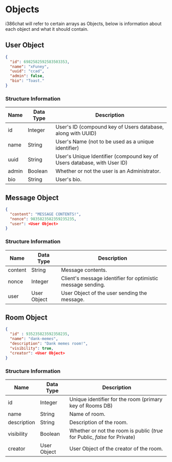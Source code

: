 # Objects

i386chat will refer to certain arrays as Objects, below is information about each object and what it should contain.

## User Object
```json
{
  "id": 6982582592583503353,
  "name": "xFuney",
  "uuid": "ccad",
  "admin": false,
  "bio": "Toast."
}
```

### Structure Information
|Name|Data Type|Description|
-----|---------|-----------|
id | Integer | User's ID (compound key of Users database, along with UUID)
name | String | User's Name (not to be used as a unique identifier)
uuid | String | User's Unique Identifier (compound key of Users database, with User ID)
admin | Boolean | Whether or not the user is an Administrator.
bio | String | User's bio.

## Message Object
```json
{
  "content": "MESSAGE CONTENTS!",
  "nonce": 9835823582359235235,
  "user": <User Object>
}
```

### Structure Information
|Name|Data Type|Description|
-----|---------|-----------|
content | String | Message contents.
nonce | Integer | Client's message identifier for optimistic message sending.
user | User Object | User Object of the user sending the message.

## Room Object
```json
{
  "id" : 935235823592358235,
  "name": "dank-memes",
  "description": "Dank memes room!",
  "visibility": true,
  "creator": <User Object>
}
```

### Structure Information
|Name|Data Type|Description|
-----|---------|-----------|
id | Integer | Unique identifier for the room (primary key of Rooms DB)
name | String | Name of room.
description | String | Description of the room.
visibility | Boolean | Whether or not the room is public (*true* for Public, *false* for Private)
creator | User Object | User Object of the creator of the room.
  
  
